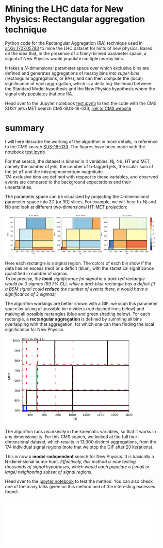 # Mining the LHC data for New Physics: Rectangular aggregation technique
Python code for the Rectangular Aggregation (RA) technique used in [arXiv:1707.05783](http://arxiv.org/abs/1707.05783) to mine the LHC dataset for hints of new physics. Based on the idea that, in the presence of a finely-binned parameter space, a signal of New Physics would populate multiple nearby bins.

It takes a *N*-dimensional parameter space over which exclusive bins are defined and generates aggregations of nearby bins into *super-bins* (rectangular aggregations, or RAs), and can then compute the (local) significance of each aggregation, which is a delta log-likelihood between the Standard Model hypothesis and the New Physics hypothesis where the signal only populates that one RA. 

Head over to the Jupyter notebook [test.ipynb](test.ipynb) to test the code with the CMS SUSY jets+MET search CMS-SUS-16-033, [link to CMS website](http://cms-results.web.cern.ch/cms-results/public-results/publications/SUS-16-033/index.html)

# summary
I will here describe the working of the algorithm in more details, in reference to the CMS search [SUS-16-033](http://cms-results.web.cern.ch/cms-results/public-results/publications/SUS-16-033/index.html). The figures have been made with the notebook [test.ipynb](test.ipynb)

For that search, the dataset is binned in 4 variables, Nj, Nb, HT and MET, namely the number of jets, the unmber of b-tagged jets, the scalar sum of the jet pT and the missing momentum magnitude.  
174 exclusive bins are defined with respect to these variables, and observed events are compared to the background expectations and their uncertainties.

The parameter space can be visualized by projecting the 4-dimensional parameter space into 2D (or 3D) slices. For example, we will here fix Nj and Nb and look at different two-dimensional HT-MET projection:

![some 2D projections](plots/CMS033_2d_projections.png)

Here each rectangle is a signal region. The colors of each bin show if the data has an excess (red) or a deficit (blue), with the statistical significance quantified in number of sigmas.  
_To be precise, the **local** significance for signal in a dark red rectangle would be 3 sigmas (99.7% CL), while a dark blue rectangle has a deficit (if a BSM signal could **reduce** the number of events there, it would have a significance of 3 sigmas)_

The algorithm workings are better shown with a GIF: we scan this parameter space by taking all possible bin dividers (red dashed lines below) and making all possible rectangles (blue and green shading below). For each rectangle, a **rectangular aggregation** is defined by summing all bins overlapping with that aggregation, for which one can then finding the local significance for New Physics.

![rectangular aggregation GIF](plots/CMS033_RA_scan2d.gif)

The algorithm runs *recursively* in the kinematic variables, so that it works in any dimensionality. For this CMS search, we looked at the full four-dimensional dataset, which results in 13,000 distinct aggregations, from the 174 individual signal regions  (note that we stop the GIF after 20 iterations).

This is now a **model-independent** search for New Physics. It is basically a N-dimensional bump-hunt. *Effectively, this method is now testing thousands of signal hypotheses, which would each populate a (small or large) neighboring subset of signal regions.*

Head over to the [jupyter notebook](test.ipynb) to test the method.  You can also check one of the many talks given on this method and of the interesting excesses found:

<embed src="talk_CIPANP.pdf#view=FitH" width="100%" height="50%" type='application/pdf'> 

